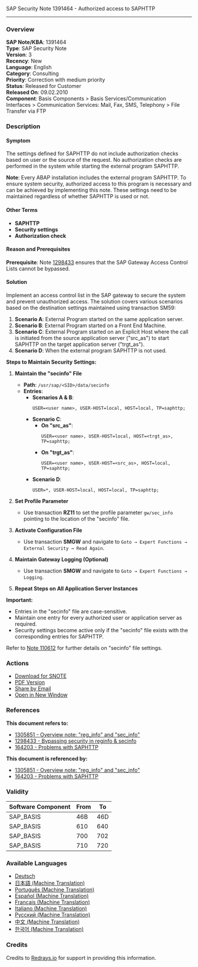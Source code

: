SAP Security Note 1391464 - Authorized access to SAPHTTP

---

### Overview

**SAP Note/KBA**: 1391464  
**Type**: SAP Security Note  
**Version**: 3  
**Recency**: New  
**Language**: English  
**Category**: Consulting  
**Priority**: Correction with medium priority  
**Status**: Released for Customer  
**Released On**: 09.02.2010  
**Component**: Basis Components > Basis Services/Communication Interfaces > Communication Services: Mail, Fax, SMS, Telephony > File Transfer via FTP

### Description

#### Symptom
The settings defined for SAPHTTP do not include authorization checks based on user or the source of the request. No authorization checks are performed in the system while starting the external program SAPHTTP.

**Note**: Every ABAP installation includes the external program SAPHTTP. To ensure system security, authorized access to this program is necessary and can be achieved by implementing this note. These settings need to be maintained regardless of whether SAPHTTP is used or not.

#### Other Terms
- **SAPHTTP**
- **Security settings**
- **Authorization check**

#### Reason and Prerequisites
**Prerequisite**: Note [1298433](https://me.sap.com/notes/1298433) ensures that the SAP Gateway Access Control Lists cannot be bypassed.

#### Solution
Implement an access control list in the SAP gateway to secure the system and prevent unauthorized access. The solution covers various scenarios based on the destination settings maintained using transaction SM59:

1. **Scenario A**: External Program started on the same application server.
2. **Scenario B**: External Program started on a Front End Machine.
3. **Scenario C**: External Program started on an Explicit Host where the call is initiated from the source application server ("src_as") to start SAPHTTP on the target application server ("trgt_as").
4. **Scenario D**: When the external program SAPHTTP is not used.

**Steps to Maintain Security Settings:**

1. **Maintain the "secinfo" File**
   - **Path**: `/usr/sap/<SID>/data/secinfo`
   - **Entries**:
     - **Scenarios A & B**:
       ```
       USER=<user name>, USER-HOST=local, HOST=local, TP=saphttp;
       ```
     - **Scenario C**:
       - **On "src_as"**:
         ```
         USER=<user name>, USER-HOST=local, HOST=<trgt_as>, TP=saphttp;
         ```
       - **On "trgt_as"**:
         ```
         USER=<user name>, USER-HOST=<src_as>, HOST=local, TP=saphttp;
         ```
     - **Scenario D**:
       ```
       USER=*, USER-HOST=local, HOST=local, TP=saphttp;
       ```

2. **Set Profile Parameter**
   - Use transaction **RZ11** to set the profile parameter `gw/sec_info` pointing to the location of the "secinfo" file.

3. **Activate Configuration File**
   - Use transaction **SMGW** and navigate to `Goto → Expert Functions → External Security → Read Again`.

4. **Maintain Gateway Logging (Optional)**
   - Use transaction **SMGW** and navigate to `Goto → Expert Functions → Logging`.

5. **Repeat Steps on All Application Server Instances**

**Important:**
- Entries in the "secinfo" file are case-sensitive.
- Maintain one entry for every authorized user or application server as required.
- Security settings become active only if the "secinfo" file exists with the corresponding entries for SAPHTTP.

Refer to [Note 110612](https://me.sap.com/notes/110612) for further details on "secinfo" file settings.

### Actions

- [Download for SNOTE](https://notesdownloads.sap.com/note/0040000016880622017)
- [PDF Version](https://userapps.support.sap.com/sap/support/sfm/notes/print/0001391464?language=en-US&token=E4F6D4F4D28928D4404335D4E6C6A10A)
- [Share by Email](#)
- [Open in New Window](#)

### References

**This document refers to:**
- [1305851 - Overview note: "reg_info" and "sec_info"](https://me.sap.com/notes/1305851)
- [1298433 - Bypassing security in reginfo & secinfo](https://me.sap.com/notes/1298433)
- [164203 - Problems with SAPHTTP](https://me.sap.com/notes/164203)

**This document is referenced by:**
- [1305851 - Overview note: "reg_info" and "sec_info"](https://me.sap.com/notes/1305851)
- [164203 - Problems with SAPHTTP](https://me.sap.com/notes/164203)

### Validity

| Software Component | From | To |
|--------------------|------|----|
| SAP_BASIS          | 46B  | 46D |
| SAP_BASIS          | 610  | 640 |
| SAP_BASIS          | 700  | 702 |
| SAP_BASIS          | 710  | 720 |

### Available Languages

- [Deutsch](https://me.sap.com/notes/0001391464/D)
- [日本語 (Machine Translation)](https://me.sap.com/notes/0001391464/J)
- [Português (Machine Translation)](https://me.sap.com/notes/0001391464/P)
- [Español (Machine Translation)](https://me.sap.com/notes/0001391464/S)
- [Français (Machine Translation)](https://me.sap.com/notes/0001391464/F)
- [Italiano (Machine Translation)](https://me.sap.com/notes/0001391464/I)
- [Русский (Machine Translation)](https://me.sap.com/notes/0001391464/R)
- [中文 (Machine Translation)](https://me.sap.com/notes/0001391464/1)
- [한국어 (Machine Translation)](https://me.sap.com/notes/0001391464/3)

### Credits

Credits to [Redrays.io](https://redrays.io) for support in providing this information.